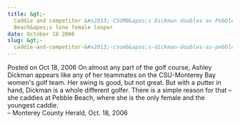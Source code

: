 ```yaml
---
title: &gt;-
  Caddie and competitor &#x2013; CSUMB&apos;s Dickman doubles as Pebble
  Beach&apos;s lone female looper
date: October 18 2006
slug: &gt;-
  caddie-and-competitor-&#x2013;-csumb&apos;s-dickman-doubles-as-pebble-beach&apos;s-lone-female-looper
---
```





<span class="date">Posted on Oct 18, 2006    </span>
On almost any part of the golf course, Ashley Dickman appears like
any of her teammates on the CSU-Monterey Bay women&apos;s golf team. Her
swing is good, but not great. But with a putter in hand, Dickman is
a whole different golfer. There is a simple reason for that &#x2013; she
caddies at Pebble Beach, where she is the only female and the
youngest caddie.<br>
&#x2013; Monterey County Herald, Oct. 18, 2006<br/></br>




